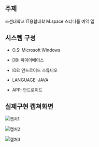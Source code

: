 ## 주제 
조선대학교  IT융합대학 M.space 스터디룸 예약 앱

## 시스템 구성
- O.S: Microsoft Windows
  
- DB: 파이어베이스

- IDE: 안드로이드 스튜디오 

- LANGUAGE: JAVA

- APP: 안드로이드

## 실제구현 캡쳐화면
![캡처1](https://github.com/Jungnii/APP-PROJECT/assets/97087950/b0765693-9cdc-412c-a102-b7b3a1b0535a)

![캡처2](https://github.com/Jungnii/APP-PROJECT/assets/97087950/5ed79e04-930a-47bd-a492-283c4701e90f)

![캡처3](https://github.com/Jungnii/APP-PROJECT/assets/97087950/bfdfeb2b-9dd3-41ae-9779-c27e41d36dab)
